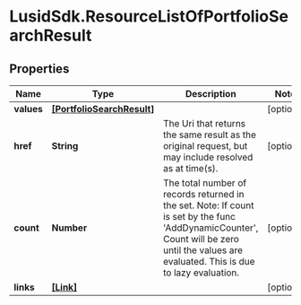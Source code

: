 # LusidSdk.ResourceListOfPortfolioSearchResult

## Properties
Name | Type | Description | Notes
------------ | ------------- | ------------- | -------------
**values** | [**[PortfolioSearchResult]**](PortfolioSearchResult.md) |  | [optional] 
**href** | **String** | The Uri that returns the same result as the original request,  but may include resolved as at time(s). | [optional] 
**count** | **Number** | The total number of records returned in the set.  Note: If count is set by the func &#39;AddDynamicCounter&#39;, Count will be zero until the values  are evaluated. This is due to lazy evaluation. | [optional] 
**links** | [**[Link]**](Link.md) |  | [optional] 


